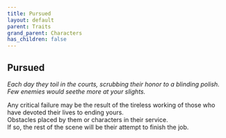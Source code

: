 ```yaml
---
title: Pursued
layout: default
parent: Traits
grand_parent: Characters
has_children: false
---
```


## Pursued

_Each day they toil in the courts, scrubbing their honor to a blinding polish._
_Few enemies would seethe more at your slights._

Any critical failure may be the result of the tireless working of those who have devoted their lives to ending yours.  
Obstacles placed by them or characters in their service.  
If so, the rest of the scene will be their attempt to finish the job.
